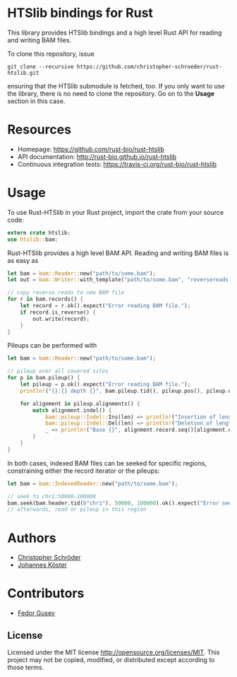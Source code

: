 # HTSlib bindings for Rust

This library provides HTSlib bindings and a high level Rust API for reading and writing BAM files.

To clone this repository, issue

```
git clone --recursive https://github.com/christopher-schroeder/rust-htslib.git
```

ensuring that the HTSlib submodule is fetched, too.
If you only want to use the library, there is no need to clone the repository. Go on to the **Usage** section in this case.

# Resources

* Homepage: https://github.com/rust-bio/rust-htslib
* API documentation: http://rust-bio.github.io/rust-htslib
* Continuous integration tests: https://travis-ci.org/rust-bio/rust-htslib

# Usage

To use Rust-HTSlib in your Rust project, import the crate from your source code:

```rust
extern crate htslib;
use htslib::bam;
```

Rust-HTSlib provides a high level BAM API.
Reading and writing BAM files is as easy as
```rust
let bam = bam::Reader::new("path/to/some.bam");
let out = bam::Writer::with_template("path/to/some.bam", "reversereads.bam");

// copy reverse reads to new BAM file
for r in bam.records() {
    let record = r.ok().expect("Error reading BAM file.");
    if record.is_reverse() {
        out.write(record);
    }
}
```

Pileups can be performed with
```rust
let bam = bam::Reader::new("path/to/some.bam");

// pileup over all covered sites
for p in bam.pileup() {
    let pileup = p.ok().expect("Error reading BAM file.");
    println!("{}:{} depth {}", bam.pileup.tid(), pileup.pos(), pileup.depth());

    for alignment in pileup.alignments() {
        match alignment.indel() {
            bam::pileup::Indel::Ins(len) => println!("Insertion of length {}", len),
            bam::pileup::Indel::Del(len) => println!("Deletion of length {}", len),
            _ => println!("Base {}", alignment.record.seq()[alignment.qpos()])
        }
    }
}
```
In both cases, indexed BAM files can be seeked for specific regions, constraining either the record iterator or the pileups:

```rust
let bam = bam::IndexedReader::new("path/to/some.bam");

// seek to chr1:50000-100000
bam.seek(bam.header.tid(b"chr1"), 50000, 100000).ok().expect("Error seeking BAM file.");
// afterwards, read or pileup in this region
```

# Authors

* [Christopher Schröder](https://github.com/christopher-schroeder)
* [Johannes Köster](https://github.com/johanneskoester)

# Contributors

* [Fedor Gusev](https://github.com/gusevfe)


## License

Licensed under the MIT license http://opensource.org/licenses/MIT. This project may not be copied, modified, or distributed except according to those terms.
